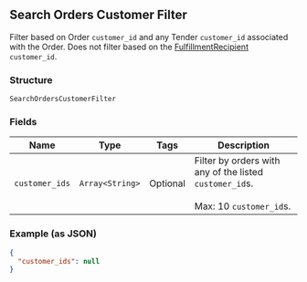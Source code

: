 ## Search Orders Customer Filter

Filter based on Order `customer_id` and any Tender `customer_id`
associated with the Order. Does not filter based on the
[FulfillmentRecipient](./models/fulfillment-recipient.md) `customer_id`.

### Structure

`SearchOrdersCustomerFilter`

### Fields

| Name | Type | Tags | Description |
|  --- | --- | --- | --- |
| `customer_ids` | `Array<String>` | Optional | Filter by orders with any of the listed `customer_id`s.<br><br>Max: 10 `customer_id`s. |

### Example (as JSON)

```json
{
  "customer_ids": null
}
```

